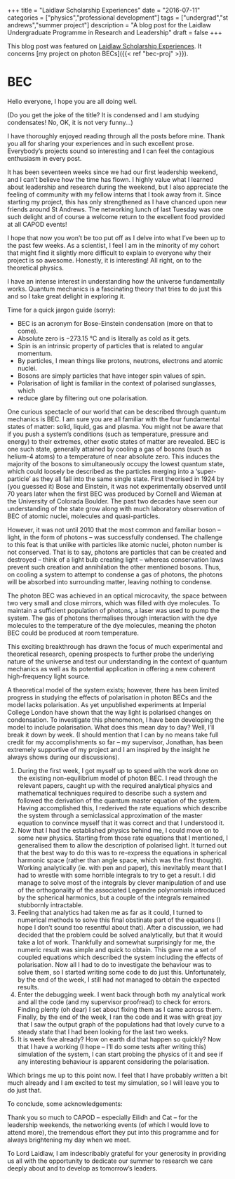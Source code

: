 +++
title = "Laidlaw Scholarship Experiences"
date = "2016-07-11"
categories = ["physics","professional development"]
tags = ["undergrad","st andrews","summer project"]
description = "A blog post for the Laidlaw Undergraduate Programme in Research and Leadership"
draft = false
+++

This blog post was featured on [Laidlaw Scholarship Experiences](https://laidlawscholarships.wp.st-andrews.ac.uk/2016/07/11/bec/).
It concerns [my project on photon BECs]({{< ref "bec-proj" >}}).

# BEC

Hello everyone, I hope you are all doing well.

(Do you get the joke of the title? It is condensed and I am studying condensates! No, OK, it is not very funny…)

I have thoroughly enjoyed reading through all the posts before mine. Thank you all for sharing your experiences and in such excellent prose. Everybody’s projects sound so interesting and I can feel the contagious enthusiasm in every post.

It has been seventeen weeks since we had our first leadership weekend, and I can’t believe how the time has flown. I highly value what I learned about leadership and research during the weekend, but I also appreciate the feeling of community with my fellow interns that I took away from it. Since starting my project, this has only strengthened as I have chanced upon new friends around St Andrews. The networking lunch of last Tuesday was one such delight and of course a welcome return to the excellent food provided at all CAPOD events!

I hope that now you won’t be too put off as I delve into what I’ve been up to the past few weeks. As a scientist, I feel I am in the minority of my cohort that might find it slightly more difficult to explain to everyone why their project is so awesome. Honestly, it is interesting! All right, on to the theoretical physics.

I have an intense interest in understanding how the universe fundamentally works. Quantum mechanics is a fascinating theory that tries to do just this and so I take great delight in exploring it.

Time for a quick jargon guide (sorry):

* BEC is an acronym for Bose-Einstein condensation (more on that to come).
* Absolute zero is −273.15 °C and is literally as cold as it gets.
* Spin is an intrinsic property of particles that is related to angular momentum.
* By particles, I mean things like protons, neutrons, electrons and atomic nuclei.
* Bosons are simply particles that have integer spin values of spin.
* Polarisation of light is familiar in the context of polarised sunglasses, which
* reduce glare by filtering out one polarisation.

One curious spectacle of our world that can be described through quantum mechanics is BEC. I am sure you are all familiar with the four fundamental states of matter: solid, liquid, gas and plasma. You might not be aware that if you push a system’s conditions (such as temperature, pressure and energy) to their extremes, other exotic states of matter are revealed. BEC is one such state, generally attained by cooling a gas of bosons (such as helium-4 atoms) to a temperature of near absolute zero. This induces the majority of the bosons to simultaneously occupy the lowest quantum state, which could loosely be described as the particles merging into a ‘super-particle’ as they all fall into the same single state. First theorised in 1924 by (you guessed it) Bose and Einstein, it was not experimentally observed until 70 years later when the first BEC was produced by Cornell and Wieman at the University of Colorada Boulder. The past two decades have seen our understanding of the state grow along with much laboratory observation of BEC of atomic nuclei, molecules and quasi-particles.

However, it was not until 2010 that the most common and familiar boson – light, in the form of photons – was successfully condensed. The challenge to this feat is that unlike with particles like atomic nuclei, photon number is not conserved. That is to say, photons are particles that can be created and destroyed – think of a light bulb creating light – whereas conservation laws prevent such creation and annihilation the other mentioned bosons. Thus, on cooling a system to attempt to condense a gas of photons, the photons will be absorbed into surrounding matter, leaving nothing to condense.

The photon BEC was achieved in an optical microcavity, the space between two very small and close mirrors, which was filled with dye molecules. To maintain a sufficient population of photons, a laser was used to pump the system. The gas of photons thermalises through interaction with the dye molecules to the temperature of the dye molecules, meaning the photon BEC could be produced at room temperature.

This exciting breakthrough has drawn the focus of much experimental and theoretical research, opening prospects to further probe the underlying nature of the universe and test our understanding in the context of quantum mechanics as well as its potential application in offering a new coherent high-frequency light source.

A theoretical model of the system exists; however, there has been limited progress in studying the effects of polarisation in photon BECs and the model lacks polarisation. As yet unpublished experiments at Imperial College London have shown that the way light is polarised changes on condensation. To investigate this phenomenon, I have been developing the model to include polarisation. What does this mean day to day? Well, I’ll break it down by week. (I should mention that I can by no means take full credit for my accomplishments so far – my supervisor, Jonathan, has been extremely supportive of my project and I am inspired by the insight he always shows during our discussions).

1. During the first week, I got myself up to speed with the work done on the existing non-equilibrium model of photon BEC. I read through the relevant papers, caught up with the required analytical physics and mathematical techniques required to describe such a system and followed the derivation of the quantum master equation of the system. Having accomplished this, I rederived the rate equations which describe the system through a semiclassical approximation of the master equation to convince myself that it was correct and that I understood it.
2. Now that I had the established physics behind me, I could move on to some new physics. Starting from those rate equations that I mentioned, I generalised them to allow the description of polarised light. It turned out that the best way to do this was to re-express the equations in spherical harmonic space (rather than angle space, which was the first thought). Working analytically (ie. with pen and paper), this inevitably meant that I had to wrestle with some horrible integrals to try to get a result. I did manage to solve most of the integrals by clever manipulation of and use of the orthogonality of the associated Legendre polynomials introduced by the spherical harmonics, but a couple of the integrals remained stubbornly intractable.
3. Feeling that analytics had taken me as far as it could, I turned to numerical methods to solve this final obstinate part of the equations (I hope I don’t sound too resentful about that). After a discussion, we had decided that the problem could be solved analytically, but that it would take a lot of work. Thankfully and somewhat surprisingly for me, the numeric result was simple and quick to obtain. This gave me a set of coupled equations which described the system including the effects of polarisation. Now all I had to do to investigate the behaviour was to solve them, so I started writing some code to do just this. Unfortunately, by the end of the week, I still had not managed to obtain the expected results.
4. Enter the debugging week. I went back through both my analytical work and all the code (and my supervisor proofread) to check for errors. Finding plenty (oh dear) I set about fixing them as I came across them. Finally, by the end of the week, I ran the code and it was with great joy that I saw the output graph of the populations had that lovely curve to a steady state that I had been looking for the last two weeks.
5. It is week five already? How on earth did that happen so quickly? Now that I have a working (I hope – I’ll do some tests after writing this) simulation of the system, I can start probing the physics of it and see if any interesting behaviour is apparent considering the polarisation.

Which brings me up to this point now. I feel that I have probably written a bit much already and I am excited to test my simulation, so I will leave you to do just that.

To conclude, some acknowledgements:

Thank you so much to CAPOD – especially Eilidh and Cat – for the leadership weekends, the networking events (of which I would love to attend more), the tremendous effort they put into this programme and for always brightening my day when we meet.

To Lord Laidlaw, I am indescribably grateful for your generosity in providing us all with the opportunity to dedicate our summer to research we care deeply about and to develop as tomorrow’s leaders.
